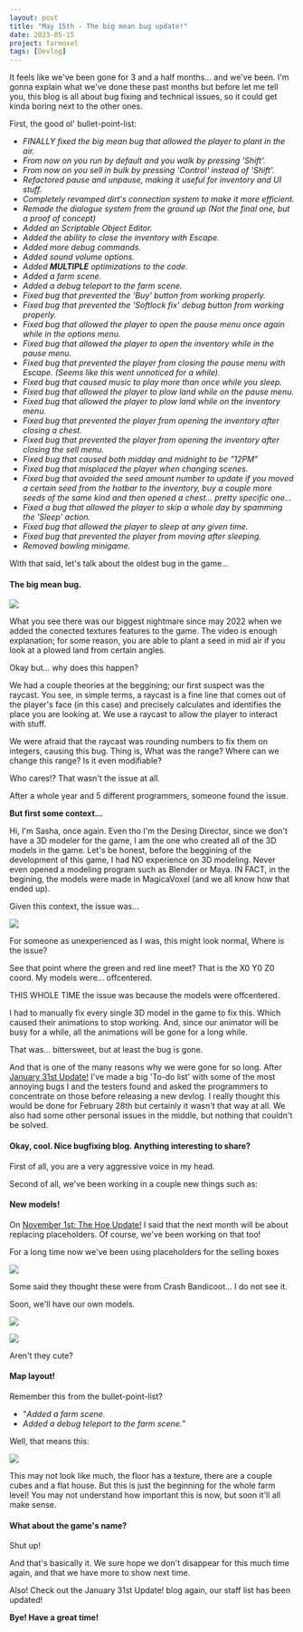 ```yaml
---
layout: post
title: "May 15th - The big mean bug update!"
date: 2023-05-15
project: farmoxel
tags: [Devlog]
---
```


It feels like we've been gone for 3 and a half months... and we've been. I'm gonna explain what we've done these past months but before let me tell you, this blog is all about bug fixing and technical issues, so it could get kinda boring next to the other ones.

First, the good ol' bullet-point-list:

- _FINALLY fixed the big mean bug that allowed the player to plant in the air._
- _From now on you run by default and you walk by pressing 'Shift'._
- _From now on you sell in bulk by pressing 'Control' instead of 'Shift'._  
- _Refactored pause and unpause, making it useful for inventory and UI stuff._  
- _Completely revamped dirt's connection system to make it more efficient._  
- _Remade the dialogue system from the ground up (Not the final one, but a proof of concept)_  
- _Added an Scriptable Object Editor._  
- _Added the ability to close the inventory with Escape._  
- _Added more debug commands._
- _Added sound volume options._  
- _Added **MULTIPLE** optimizations to the code._  
- _Added a farm scene._  
- _Added a debug teleport to the farm scene._  
- _Fixed bug that prevented the 'Buy' button from working properly._  
- _Fixed bug that prevented the 'Softlock fix' debug button from working properly._  
- _Fixed bug that allowed the player to open the pause menu once again while in the options menu._   
- _Fixed bug that allowed the player to open the inventory while in the pause menu._  
- _Fixed bug that prevented the player from closing the pause menu with Escape. (Seems like this went unnoticed for a while)._  
- _Fixed bug that caused music to play more than once while you sleep._  
- _Fixed bug that allowed the player to plow land while on the pause menu._
- _Fixed bug that allowed the player to plow land while on the inventory menu._
- _Fixed bug that prevented the player from opening the inventory after closing a chest._
- _Fixed bug that prevented the player from opening the inventory after closing the sell menu._
- _Fixed bug that caused both midday and midnight to be "12PM"_
- _Fixed bug that misplaced the player when changing scenes._
- _Fixed bug that avoided the seed amount number to update if you moved a certain seed from the hotbar to the inventory, buy a couple more seeds of the same kind and then opened a chest... pretty specific one..._
- _Fixed a bug that allowed the player to skip a whole day by spamming the 'Sleep' action._
- _Fixed bug that allowed the player to sleep at any given time._
- _Fixed bug that prevented the player from moving after sleeping._
- _Removed bowling minigame._

With that said, let's talk about the oldest bug in the game...  

#### **The big mean bug.**

[![](https://blogger.googleusercontent.com/img/a/AVvXsEgFvzhGIxIVfRBjQylXWvLYU_6MWz3QEaq46XH8co4h0p7kTTPj_1lTGo_sIeWtm_aDPOE6QqSqBZQIqT_yxGYxFlxoovp0TxfMGZvFLlqmvTz1gsfjWmVwvFMuJwjW47tJieRhaP3n9EBmmiKAbTru__VwcDDgKGYHC6IfLAdMNHNEbCPoJIKR1LtMdQ)](https://blogger.googleusercontent.com/img/a/AVvXsEgFvzhGIxIVfRBjQylXWvLYU_6MWz3QEaq46XH8co4h0p7kTTPj_1lTGo_sIeWtm_aDPOE6QqSqBZQIqT_yxGYxFlxoovp0TxfMGZvFLlqmvTz1gsfjWmVwvFMuJwjW47tJieRhaP3n9EBmmiKAbTru__VwcDDgKGYHC6IfLAdMNHNEbCPoJIKR1LtMdQ)

What you see there was our biggest nightmare since may 2022 when we added the conected textures features to the game. The video is enough explanation; for some reason, you are able to plant a seed in mid air if you look at a plowed land from certain angles.

Okay but... why does this happen?

We had a couple theories at the beggining; our first suspect was the raycast. You see, in simple terms, a raycast is a fine line that comes out of the player's face (in this case) and precisely calculates and identifies the place you are looking at. We use a raycast to allow the player to interact with stuff.

We were afraid that the raycast was rounding numbers to fix them on integers, causing this bug. Thing is, What was the range? Where can we change this range? Is it even modifiable?

Who cares!? That wasn't the issue at all.

After a whole year and 5 different programmers, someone found the issue.

**But first some context...**

Hi, I'm Sasha, once again. Even tho I'm the Desing Director, since we don't have a 3D modeler for the game, I am the one who created all of the 3D models in the game. Let's be honest, before the beggining of the development of this game, I had NO experience on 3D modeling. Never even opened a modeling program such as Blender or Maya. IN FACT, in the begining, the models were made in MagicaVoxel (and we all know how that ended up).

Given this context, the issue was...

[![](https://blogger.googleusercontent.com/img/a/AVvXsEh-tSgWgttoSWlzgV5XtqQNyheaUs-H2nzlS8FkGsFwv1yxosuzYsyDNUYVaGyEq0T6DsUsaTfZPzBYYvlJcK0QwBk0Yf541WHphCuoH8oarihbIPS6-KcmRbe_Oop_7Qr0cJZGYdrhaitv_uDZpp55MvqVUQuNzqNsHIch2fdmpNmEaGjVBdGLkWOLyg)](https://blogger.googleusercontent.com/img/a/AVvXsEh-tSgWgttoSWlzgV5XtqQNyheaUs-H2nzlS8FkGsFwv1yxosuzYsyDNUYVaGyEq0T6DsUsaTfZPzBYYvlJcK0QwBk0Yf541WHphCuoH8oarihbIPS6-KcmRbe_Oop_7Qr0cJZGYdrhaitv_uDZpp55MvqVUQuNzqNsHIch2fdmpNmEaGjVBdGLkWOLyg)

  
For someone as unexperienced as I was, this might look normal, Where is the issue?

See that point where the green and red line meet? That is the X0 Y0 Z0 coord. My models were... offcentered.

THIS WHOLE TIME the issue was because the models were offcentered.

I had to manually fix every single 3D model in the game to fix this. Which caused their animations to stop working. And, since our animator will be busy for a while, all the animations will be gone for a long while.

That was... bittersweet, but at least the bug is gone.

And that is one of the many reasons why we were gone for so long. After [January 31st Update!](https://farteamdev.blogspot.com/2023/01/juanuary-31st-update.html#more) I've made a big 'To-do list' with some of the most annoying bugs I and the testers found and asked the programmers to concentrate on those before releasing a new devlog. I really thought this would be done for February 28th but certainly it wasn't that way at all. We also had some other personal issues in the middle, but nothing that couldn't be solved.

#### Okay, cool. Nice bugfixing blog. Anything interesting to share?

First of all, you are a very aggressive voice in my head. 

Second of all, we've been working in a couple new things such as:

  

#### New models!

On [November 1st: The Hoe Update!](https://farteamdev.blogspot.com/2022/11/november-1st-hoe-update.html) I said that the next month will be about replacing placeholders. Of course, we've been working on that too!

  

For a long time now we've been using placeholders for the selling boxes

  

[![](https://blogger.googleusercontent.com/img/a/AVvXsEihqEARI9pOZoGCdtG0qozJAR-yBE49rLy8bGYh_05kcYSZ8Fp2vqum00whWt8FAyPqs2c-bDtQ0CLsdRFVEh6e1FN5B2BfdK7m2hSYHj33NCHai94YFvq2XeYNCGKMkyjVgYxHXii-sXNhTS1P8gaS4VkSKtZL6NbwRVlMGZ4KNLOdOX26TM5DyQniQQ)](https://blogger.googleusercontent.com/img/a/AVvXsEihqEARI9pOZoGCdtG0qozJAR-yBE49rLy8bGYh_05kcYSZ8Fp2vqum00whWt8FAyPqs2c-bDtQ0CLsdRFVEh6e1FN5B2BfdK7m2hSYHj33NCHai94YFvq2XeYNCGKMkyjVgYxHXii-sXNhTS1P8gaS4VkSKtZL6NbwRVlMGZ4KNLOdOX26TM5DyQniQQ)

  

Some said they thought these were from Crash Bandicoot... I do not see it.

Soon, we'll have our own models.

  

[![](https://blogger.googleusercontent.com/img/a/AVvXsEhWCGCy0L5zojv-IH0mTCC_CA3GhiNUvObfgbiddKeuhnErP5ef2tkNMTS70l8Qgz_HuDM4VYwMoQbiuMAPuO61ajapvGXOIox-z9PARgIK85H0RpcOkPYQHhbpzBVXTQ_ftwxz_9HD_-VOddS2QvpxAOJvNNKoYcyL95JXX2Sn1725803AZCE5QqvTdQ)](https://blogger.googleusercontent.com/img/a/AVvXsEhWCGCy0L5zojv-IH0mTCC_CA3GhiNUvObfgbiddKeuhnErP5ef2tkNMTS70l8Qgz_HuDM4VYwMoQbiuMAPuO61ajapvGXOIox-z9PARgIK85H0RpcOkPYQHhbpzBVXTQ_ftwxz_9HD_-VOddS2QvpxAOJvNNKoYcyL95JXX2Sn1725803AZCE5QqvTdQ)

  

[![](https://blogger.googleusercontent.com/img/a/AVvXsEiEQerLgOsonYWNYC0u3jzdOy8HlfEtnXq-ziNZWSgjleUmr956v0oSU8HyjVF-pqTzyLDwhZKUDaaj2jw3KABhHNZN_C6w64XCDHl3VKw5oyYKlA_nhrw54mDAxgJwPUXNR6reS4yv8FLJTWeylQT2Gw8qCoUO5Ge6itb8xdyxMpKo_vuZamupENFXDw=w275-h320)](https://blogger.googleusercontent.com/img/a/AVvXsEiEQerLgOsonYWNYC0u3jzdOy8HlfEtnXq-ziNZWSgjleUmr956v0oSU8HyjVF-pqTzyLDwhZKUDaaj2jw3KABhHNZN_C6w64XCDHl3VKw5oyYKlA_nhrw54mDAxgJwPUXNR6reS4yv8FLJTWeylQT2Gw8qCoUO5Ge6itb8xdyxMpKo_vuZamupENFXDw)

  

Aren't they cute?

#### Map layout!

Remember this from the bullet-point-list?

- "_Added a farm scene._  
- _Added a debug teleport to the farm scene._"

Well, that means this:  

[![](https://blogger.googleusercontent.com/img/a/AVvXsEirj0iWCv2TekHcbK1-6dbf9U6PuccnrfPdE_3stFns_bz_51R1p7BAQhypGzKoqb36RRufY-GIDVd0IwjnGrvF_T-XN5Jur-jyLFghSWTmGASJF8QzCZQhjLCP2VjuRtkhpUhSzxs5aO9aPWUqSp-Kt_SM8pRNSKq_eHSaKk2-Lf2bqH6_9l2Ro3_3jA=w400-h196)](https://blogger.googleusercontent.com/img/a/AVvXsEirj0iWCv2TekHcbK1-6dbf9U6PuccnrfPdE_3stFns_bz_51R1p7BAQhypGzKoqb36RRufY-GIDVd0IwjnGrvF_T-XN5Jur-jyLFghSWTmGASJF8QzCZQhjLCP2VjuRtkhpUhSzxs5aO9aPWUqSp-Kt_SM8pRNSKq_eHSaKk2-Lf2bqH6_9l2Ro3_3jA)

  

This may not look like much, the floor has a texture, there are a couple cubes and a flat house. But this is just the beginning for the whole farm level! You may not understand how important this is now, but soon it'll all make sense. 

#### What about the game's name?

Shut up!

  

And that's basically it. We sure hope we don't disappear for this much time again, and that we have more to show next time. 

  

Also! Check out the January 31st Update! blog again, our staff list has been updated!

  

**Bye! Have a great time!**